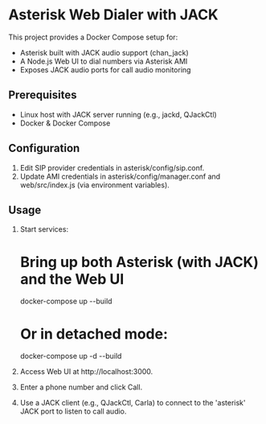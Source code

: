 # Asterisk Web Dialer with JACK

This project provides a Docker Compose setup for:

- Asterisk built with JACK audio support (chan_jack)
- A Node.js Web UI to dial numbers via Asterisk AMI
- Exposes JACK audio ports for call audio monitoring

## Prerequisites

- Linux host with JACK server running (e.g., jackd, QJackCtl)
- Docker & Docker Compose

## Configuration

1. Edit SIP provider credentials in asterisk/config/sip.conf.
2. Update AMI credentials in asterisk/config/manager.conf and web/src/index.js (via environment variables).

## Usage

1. Start services:

   # Bring up both Asterisk (with JACK) and the Web UI
   docker-compose up --build

   # Or in detached mode:
   docker-compose up -d --build

2. Access Web UI at http://localhost:3000.
3. Enter a phone number and click Call.
4. Use a JACK client (e.g., QJackCtl, Carla) to connect to the 'asterisk' JACK port to listen to call audio.
